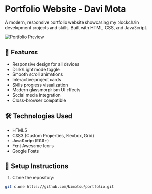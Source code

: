 # Portfolio Website - Davi Mota

A modern, responsive portfolio website showcasing my blockchain development projects and skills. Built with HTML, CSS, and JavaScript.

![Portfolio Preview](preview.png)

## 🚀 Features

- Responsive design for all devices
- Dark/Light mode toggle
- Smooth scroll animations
- Interactive project cards
- Skills progress visualization
- Modern glassmorphism UI effects
- Social media integration
- Cross-browser compatible

## 🛠️ Technologies Used

- HTML5
- CSS3 (Custom Properties, Flexbox, Grid)
- JavaScript (ES6+)
- Font Awesome Icons
- Google Fonts

## 🔧 Setup Instructions

1. Clone the repository:
```bash
git clone https://github.com/kimotsu/portfolio.git
